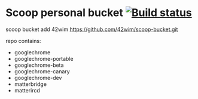 # Scoop personal bucket [![Build status](https://ci.appveyor.com/api/projects/status/qcacb7wqwa4v300b/branch/master?svg=true)](https://ci.appveyor.com/project/42wim/scoop-bucket/branch/master)

scoop bucket add 42wim https://github.com/42wim/scoop-bucket.git

repo contains:

- googlechrome
- googlechrome-portable
- googlechrome-beta
- googlechrome-canary
- googlechrome-dev
- matterbridge
- matterircd
